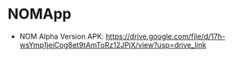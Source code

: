 # NOMApp
- NOM Alpha Version APK: https://drive.google.com/file/d/17h-wsYmp1jeiCog8et9tAmToRz12JPjX/view?usp=drive_link
